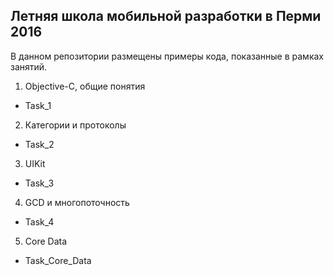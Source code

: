 ## Летняя школа мобильной разработки в Перми 2016  

В данном репозитории размещены примеры кода, показанные в рамках занятий.

1. Objective-C, общие понятия
  * Task_1
2. Категории и протоколы
  * Task_2
3. UIKit
  * Task_3
4. GCD и многопоточность
  * Task_4
5. Core Data
  * Task_Core_Data
